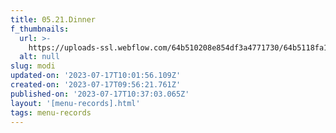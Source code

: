 ```yaml
---
title: 05.21.Dinner
f_thumbnails:
  url: >-
    https://uploads-ssl.webflow.com/64b510208e854df3a4771730/64b5118fa1098e1c1e561da7_d01.jpg
  alt: null
slug: modi
updated-on: '2023-07-17T10:01:56.109Z'
created-on: '2023-07-17T09:56:21.761Z'
published-on: '2023-07-17T10:37:03.065Z'
layout: '[menu-records].html'
tags: menu-records
---
```



